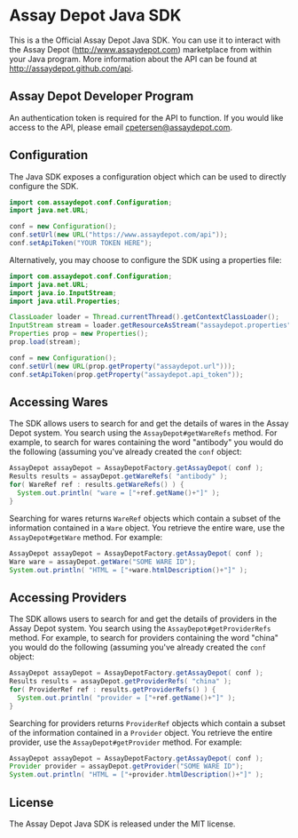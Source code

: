 # Assay Depot Java SDK

This is a the Official Assay Depot Java SDK. You can use it to interact with the Assay Depot (http://www.assaydepot.com) marketplace from within your Java program. More information about the API can be found at http://assaydepot.github.com/api.

## Assay Depot Developer Program

An authentication token is required for the API to function. If you would like access to the API, please email cpetersen@assaydepot.com.

## Configuration

The Java SDK exposes a configuration object which can be used to directly configure the SDK.

```java
import com.assaydepot.conf.Configuration;
import java.net.URL;

conf = new Configuration();
conf.setUrl(new URL("https://www.assaydepot.com/api"));
conf.setApiToken("YOUR TOKEN HERE");
```

Alternatively, you may choose to configure the SDK using a properties file:

```java
import com.assaydepot.conf.Configuration;
import java.net.URL;
import java.io.InputStream;
import java.util.Properties;

ClassLoader loader = Thread.currentThread().getContextClassLoader(); 
InputStream stream = loader.getResourceAsStream("assaydepot.properties");
Properties prop = new Properties();
prop.load(stream);

conf = new Configuration();
conf.setUrl(new URL(prop.getProperty("assaydepot.url")));
conf.setApiToken(prop.getProperty("assaydepot.api_token"));
```

## Accessing Wares

The SDK allows users to search for and get the details of wares in the Assay Depot system. You search using the ```AssayDepot#getWareRefs``` method. For example, to search for wares containing the word "antibody" you would do the following (assuming you've already created the ```conf``` object:
```java
AssayDepot assayDepot = AssayDepotFactory.getAssayDepot( conf );
Results results = assayDepot.getWareRefs( "antibody" );
for( WareRef ref : results.getWareRefs() ) {
  System.out.println( "ware = ["+ref.getName()+"]" );
}
```

Searching for wares returns ```WareRef``` objects which contain a subset of the information contained in a ```Ware``` object. You retrieve the entire ware, use the ```AssayDepot#getWare``` method. For example:
```java
AssayDepot assayDepot = AssayDepotFactory.getAssayDepot( conf );
Ware ware = assayDepot.getWare("SOME WARE ID");
System.out.println( "HTML = ["+ware.htmlDescription()+"]" );
```

## Accessing Providers

The SDK allows users to search for and get the details of providers in the Assay Depot system. You search using the ```AssayDepot#getProviderRefs``` method. For example, to search for providers containing the word "china" you would do the following (assuming you've already created the ```conf``` object:
```java
AssayDepot assayDepot = AssayDepotFactory.getAssayDepot( conf );
Results results = assayDepot.getProviderRefs( "china" );
for( ProviderRef ref : results.getProviderRefs() ) {
  System.out.println( "provider = ["+ref.getName()+"]" );
}
```

Searching for providers returns ```ProviderRef``` objects which contain a subset of the information contained in a ```Provider``` object. You retrieve the entire provider, use the ```AssayDepot#getProvider``` method. For example:
```java
AssayDepot assayDepot = AssayDepotFactory.getAssayDepot( conf );
Provider provider = assayDepot.getProvider("SOME WARE ID");
System.out.println( "HTML = ["+provider.htmlDescription()+"]" );
```

## License

The Assay Depot Java SDK is released under the MIT license.
